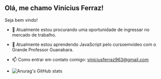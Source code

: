 ## Olá, me chamo Vinícius Ferraz!
Seja bem vindo!

- 🔭 Atualmente estou procurando uma oportunidade de ingressar no mercado de trabalho.
- 🌱 Atualmente estou aprendendo JavaScript pelo cursoemvideo com o Grande Professor Guanabara.
- 📫 Como entrar em contato comigo: viniciusferraz963@gmail.com

- ![Anurag's GitHub stats](https://github-readme-stats.vercel.app/api?username=ViniciusFerraz&show_icons=true&theme=maroongold)
          
          

